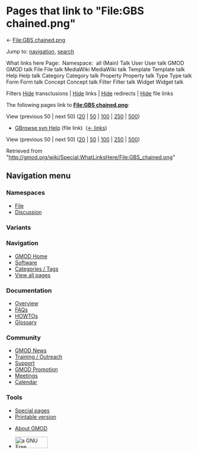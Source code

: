 <div id="mw-page-base" class="noprint">

</div>

<div id="mw-head-base" class="noprint">

</div>

<div id="content" class="mw-body" role="main">

<span id="top"></span>

<div id="mw-js-message" style="display:none;">

</div>



# <span dir="auto">Pages that link to "File:GBS chained.png"</span>

<div id="bodyContent">

<div id="contentSub">

← [File:GBS
chained.png](/wiki/File:GBS_chained.png "File:GBS chained.png")

</div>

<div id="jump-to-nav" class="mw-jump">

Jump to: [navigation](#mw-navigation), [search](#p-search)

</div>

<div id="mw-content-text">

What links here Page:  Namespace:  all (Main) Talk User User talk GMOD
GMOD talk File File talk MediaWiki MediaWiki talk Template Template talk
Help Help talk Category Category talk Property Property talk Type Type
talk Form Form talk Concept Concept talk Filter Filter talk Widget
Widget talk

Filters
[Hide](/mediawiki/index.php?title=Special:WhatLinksHere/File:GBS_chained.png&hidetrans=1 "Special:WhatLinksHere/File:GBS chained.png")
transclusions \|
[Hide](/mediawiki/index.php?title=Special:WhatLinksHere/File:GBS_chained.png&hidelinks=1 "Special:WhatLinksHere/File:GBS chained.png")
links \|
[Hide](/mediawiki/index.php?title=Special:WhatLinksHere/File:GBS_chained.png&hideredirs=1 "Special:WhatLinksHere/File:GBS chained.png")
redirects \|
[Hide](/mediawiki/index.php?title=Special:WhatLinksHere/File:GBS_chained.png&hideimages=1 "Special:WhatLinksHere/File:GBS chained.png")
file links

The following pages link to **[File:GBS
chained.png](/wiki/File:GBS_chained.png "File:GBS chained.png")**:

View (previous 50 \| next 50)
([20](/mediawiki/index.php?title=Special:WhatLinksHere/File:GBS_chained.png&limit=20 "Special:WhatLinksHere/File:GBS chained.png")
\|
[50](/mediawiki/index.php?title=Special:WhatLinksHere/File:GBS_chained.png&limit=50 "Special:WhatLinksHere/File:GBS chained.png")
\|
[100](/mediawiki/index.php?title=Special:WhatLinksHere/File:GBS_chained.png&limit=100 "Special:WhatLinksHere/File:GBS chained.png")
\|
[250](/mediawiki/index.php?title=Special:WhatLinksHere/File:GBS_chained.png&limit=250 "Special:WhatLinksHere/File:GBS chained.png")
\|
[500](/mediawiki/index.php?title=Special:WhatLinksHere/File:GBS_chained.png&limit=500 "Special:WhatLinksHere/File:GBS chained.png"))

- [GBrowse syn Help](/wiki/GBrowse_syn_Help "GBrowse syn Help") (file
  link) ‎ <span class="mw-whatlinkshere-tools">([←
  links](/mediawiki/index.php?title=Special:WhatLinksHere&target=GBrowse+syn+Help "Special:WhatLinksHere"))</span>

View (previous 50 \| next 50)
([20](/mediawiki/index.php?title=Special:WhatLinksHere/File:GBS_chained.png&limit=20 "Special:WhatLinksHere/File:GBS chained.png")
\|
[50](/mediawiki/index.php?title=Special:WhatLinksHere/File:GBS_chained.png&limit=50 "Special:WhatLinksHere/File:GBS chained.png")
\|
[100](/mediawiki/index.php?title=Special:WhatLinksHere/File:GBS_chained.png&limit=100 "Special:WhatLinksHere/File:GBS chained.png")
\|
[250](/mediawiki/index.php?title=Special:WhatLinksHere/File:GBS_chained.png&limit=250 "Special:WhatLinksHere/File:GBS chained.png")
\|
[500](/mediawiki/index.php?title=Special:WhatLinksHere/File:GBS_chained.png&limit=500 "Special:WhatLinksHere/File:GBS chained.png"))

</div>

<div class="printfooter">

Retrieved from
"<http://gmod.org/wiki/Special:WhatLinksHere/File:GBS_chained.png>"

</div>

<div id="catlinks" class="catlinks catlinks-allhidden">

</div>

<div class="visualClear">

</div>

</div>

</div>

<div id="mw-navigation">

## Navigation menu

<div id="mw-head">



<div id="left-navigation">

<div id="p-namespaces" class="vectorTabs" role="navigation"
aria-labelledby="p-namespaces-label">

### Namespaces

- <span id="ca-nstab-image"><a href="/wiki/File:GBS_chained.png" accesskey="c"
  title="View the file page [c]">File</a></span>
- <span id="ca-talk"><a
  href="/mediawiki/index.php?title=File_talk:GBS_chained.png&amp;action=edit&amp;redlink=1"
  accesskey="t"
  title="Discussion about the content page [t]">Discussion</a></span>

</div>

<div id="p-variants" class="vectorMenu emptyPortlet" role="navigation"
aria-labelledby="p-variants-label">

### 

### Variants[](#)

<div class="menu">

</div>

</div>

</div>

<div id="right-navigation">





</div>



</div>

</div>

</div>

<div id="mw-panel">

<div id="p-logo" role="banner">

<a href="/wiki/Main_Page"
style="background-image: url(http://gmod.org/images/GMOD-cogs.png);"
title="Visit the main page"></a>

</div>

<div id="p-Navigation" class="portal" role="navigation"
aria-labelledby="p-Navigation-label">

### Navigation

<div class="body">

- <span id="n-GMOD-Home">[GMOD Home](/wiki/Main_Page)</span>
- <span id="n-Software">[Software](/wiki/GMOD_Components)</span>
- <span id="n-Categories-.2F-Tags">[Categories /
  Tags](/wiki/Categories)</span>
- <span id="n-View-all-pages">[View all
  pages](/wiki/Special:AllPages)</span>

</div>

</div>

<div id="p-Documentation" class="portal" role="navigation"
aria-labelledby="p-Documentation-label">

### Documentation

<div class="body">

- <span id="n-Overview">[Overview](/wiki/Overview)</span>
- <span id="n-FAQs">[FAQs](/wiki/Category:FAQ)</span>
- <span id="n-HOWTOs">[HOWTOs](/wiki/Category:HOWTO)</span>
- <span id="n-Glossary">[Glossary](/wiki/Glossary)</span>

</div>

</div>

<div id="p-Community" class="portal" role="navigation"
aria-labelledby="p-Community-label">

### Community

<div class="body">

- <span id="n-GMOD-News">[GMOD News](/wiki/GMOD_News)</span>
- <span id="n-Training-.2F-Outreach">[Training /
  Outreach](/wiki/Training_and_Outreach)</span>
- <span id="n-Support">[Support](/wiki/Support)</span>
- <span id="n-GMOD-Promotion">[GMOD
  Promotion](/wiki/GMOD_Promotion)</span>
- <span id="n-Meetings">[Meetings](/wiki/Meetings)</span>
- <span id="n-Calendar">[Calendar](/wiki/Calendar)</span>

</div>

</div>

<div id="p-tb" class="portal" role="navigation"
aria-labelledby="p-tb-label">

### Tools

<div class="body">

- <span id="t-specialpages"><a href="/wiki/Special:SpecialPages" accesskey="q"
  title="A list of all special pages [q]">Special pages</a></span>
- <span id="t-print"><a
  href="/mediawiki/index.php?title=Special:WhatLinksHere/File:GBS_chained.png&amp;printable=yes"
  rel="alternate" accesskey="p"
  title="Printable version of this page [p]">Printable version</a></span>

</div>

</div>

</div>

</div>

<div id="footer" role="contentinfo">

- <span id="footer-places-about">[About
  GMOD](/wiki/GMOD:About "GMOD:About")</span>

<!-- -->

- <span id="footer-copyrightico">[<img src="http://www.gnu.org/graphics/gfdl-logo-small.png" width="88"
  height="31" alt="a GNU Free Documentation License" />](http://www.gnu.org/licenses/fdl-1.3.html)</span>


<div style="clear:both">

</div>

</div>
